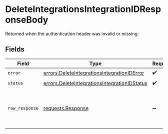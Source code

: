 # DeleteIntegrationsIntegrationIDResponseBody

Returned when the authentication header was invalid or missing.


## Fields

| Field                                                                                                        | Type                                                                                                         | Required                                                                                                     | Description                                                                                                  |
| ------------------------------------------------------------------------------------------------------------ | ------------------------------------------------------------------------------------------------------------ | ------------------------------------------------------------------------------------------------------------ | ------------------------------------------------------------------------------------------------------------ |
| `error`                                                                                                      | [errors.DeleteIntegrationsIntegrationIDError](../../models/errors/deleteintegrationsintegrationiderror.md)   | :heavy_check_mark:                                                                                           | N/A                                                                                                          |
| `status`                                                                                                     | [errors.DeleteIntegrationsIntegrationIDStatus](../../models/errors/deleteintegrationsintegrationidstatus.md) | :heavy_check_mark:                                                                                           | N/A                                                                                                          |
| `raw_response`                                                                                               | [requests.Response](https://requests.readthedocs.io/en/latest/api/#requests.Response)                        | :heavy_minus_sign:                                                                                           | Raw HTTP response; suitable for custom response parsing                                                      |